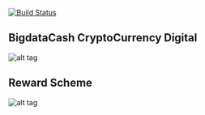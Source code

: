 [![Build Status](https://travis-ci.org/bdcashdev/BigdataCash.svg?branch=master)](https://travis-ci.org/bdcashdev/BigdataCash)

## BigdataCash CryptoCurrency Digital

![alt tag](https://bigdatacash.online/img/specss.png)

## Reward Scheme

![alt tag](https://cdn.discordapp.com/attachments/703603019446485082/743422823489339523/r4P9HwYVpDaH4Iw4AAAAAElFTkSuQmCC.png)
